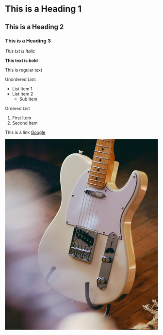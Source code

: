 # This is a Heading 1
## This is a Heading 2
### This is a Heading 3

*This txt is italic*

**This text is bold**

This is regular text

Unordered List:
- List Item 1
- List Item 2
    - Sub Item

Ordered List
1. First Item
2. Second Item

This is a link
[Google](https://wwww.google.ca)

![Fender Telecaster](images/tele.jpg)